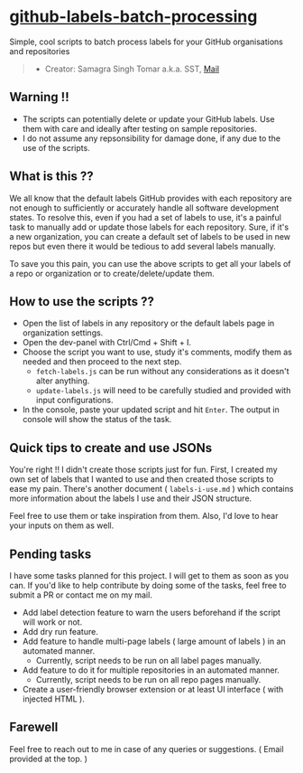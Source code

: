 # [github-labels-batch-processing](#)

Simple, cool scripts to batch process labels for your GitHub organisations and repositories

> - Creator: Samagra Singh Tomar a.k.a. SST, [Mail](mailto:samagrasinghtomar2010@gmail.com)

## Warning !!

- The scripts can potentially delete or update your GitHub labels. Use them with care and ideally after testing on sample repositories.
- I do not assume any repsonsibility for damage done, if any due to the use of the scripts.

## What is this ??

We all know that the default labels GitHub provides with each repository are not enough to sufficiently or accurately handle all software development states. To resolve this, even if you had a set of labels to use, it's a painful task to manually add or update those labels for each repository. Sure, if it's a new organization, you can create a default set of labels to be used in new repos but even there it would be tedious to add several labels manually.

To save you this pain, you can use the above scripts to get all your labels of a repo or organization or to create/delete/update them.

## How to use the scripts ??

- Open the list of labels in any repository or the default labels page in organization settings.
- Open the dev-panel with Ctrl/Cmd + Shift + I.
- Choose the script you want to use, study it's comments, modify them as needed and then proceed to the next step.
  - `fetch-labels.js` can be run without any considerations as it doesn't alter anything.
  - `update-labels.js` will need to be carefully studied and provided with input configurations.
- In the console, paste your updated script and hit `Enter`. The output in console will show the status of the task.

## Quick tips to create and use JSONs

You're right !! I didn't create those scripts just for fun. First, I created my own set of labels that I wanted to use and then created those scripts to ease my pain. There's another document ( `labels-i-use.md` ) which contains more information about the labels I use and their JSON structure.

Feel free to use them or take inspiration from them. Also, I'd love to hear your inputs on them as well.

## Pending tasks

I have some tasks planned for this project. I will get to them as soon as you can. If you'd like to help contribute by doing some of the tasks, feel free to submit a PR or contact me on my mail.

- Add label detection feature to warn the users beforehand if the script will work or not.
- Add dry run feature.
- Add feature to handle multi-page labels ( large amount of labels ) in an automated manner.
  - Currently, script needs to be run on all label pages manually.
- Add feature to do it for multiple repositories in an automated manner.
  - Currently, script needs to be run on all repo pages manually.
- Create a user-friendly browser extension or at least UI interface ( with injected HTML ).

## Farewell

Feel free to reach out to me in case of any queries or suggestions. ( Email provided at the top. )
